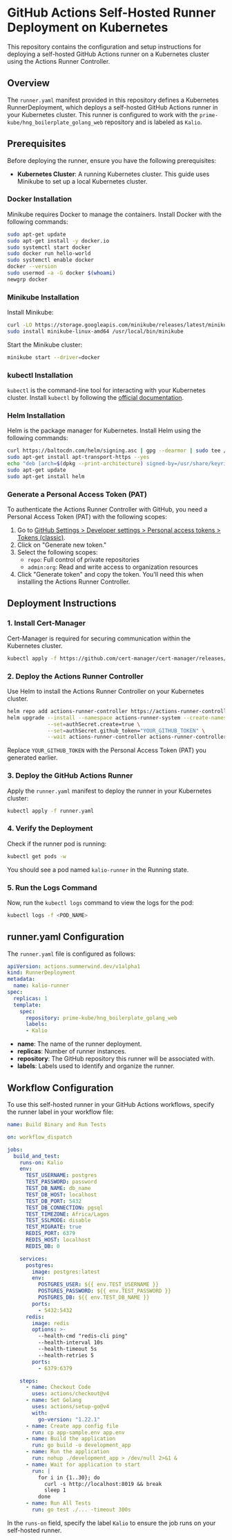 
# GitHub Actions Self-Hosted Runner Deployment on Kubernetes

This repository contains the configuration and setup instructions for deploying a self-hosted GitHub Actions runner on a Kubernetes cluster using the Actions Runner Controller.

## Overview

The `runner.yaml` manifest provided in this repository defines a Kubernetes RunnerDeployment, which deploys a self-hosted GitHub Actions runner in your Kubernetes cluster. This runner is configured to work with the `prime-kube/hng_boilerplate_golang_web` repository and is labeled as `Kalio`.

## Prerequisites

Before deploying the runner, ensure you have the following prerequisites:

- **Kubernetes Cluster**: A running Kubernetes cluster. This guide uses Minikube to set up a local Kubernetes cluster.

### Docker Installation

Minikube requires Docker to manage the containers. Install Docker with the following commands:

```bash
sudo apt-get update
sudo apt-get install -y docker.io
sudo systemctl start docker
sudo docker run hello-world
sudo systemctl enable docker
docker --version
sudo usermod -a -G docker $(whoami)
newgrp docker
```

### Minikube Installation

Install Minikube:

```bash
curl -LO https://storage.googleapis.com/minikube/releases/latest/minikube-linux-amd64
sudo install minikube-linux-amd64 /usr/local/bin/minikube
```

Start the Minikube cluster:

```bash
minikube start --driver=docker
```

### kubectl Installation

`kubectl` is the command-line tool for interacting with your Kubernetes cluster. Install `kubectl` by following the [official documentation](https://kubernetes.io/docs/tasks/tools/install-kubectl-linux/).

### Helm Installation

Helm is the package manager for Kubernetes. Install Helm using the following commands:

```bash
curl https://baltocdn.com/helm/signing.asc | gpg --dearmor | sudo tee /usr/share/keyrings/helm.gpg > /dev/null
sudo apt-get install apt-transport-https --yes
echo "deb [arch=$(dpkg --print-architecture) signed-by=/usr/share/keyrings/helm.gpg] https://baltocdn.com/helm/stable/debian/ all main" | sudo tee /etc/apt/sources.list.d/helm-stable-debian.list
sudo apt-get update
sudo apt-get install helm
```

### Generate a Personal Access Token (PAT)

To authenticate the Actions Runner Controller with GitHub, you need a Personal Access Token (PAT) with the following scopes:

1. Go to [GitHub Settings > Developer settings > Personal access tokens > Tokens (classic)](https://github.com/settings/tokens).
2. Click on "Generate new token."
3. Select the following scopes:
   - `repo`: Full control of private repositories
   - `admin:org`: Read and write access to organization resources
4. Click "Generate token" and copy the token. You'll need this when installing the Actions Runner Controller.

## Deployment Instructions

### 1. Install Cert-Manager

Cert-Manager is required for securing communication within the Kubernetes cluster.

```bash
kubectl apply -f https://github.com/cert-manager/cert-manager/releases/download/v1.8.2/cert-manager.yaml
```

### 2. Deploy the Actions Runner Controller

Use Helm to install the Actions Runner Controller on your Kubernetes cluster.

```bash
helm repo add actions-runner-controller https://actions-runner-controller.github.io/actions-runner-controller
helm upgrade --install --namespace actions-runner-system --create-namespace \
             --set=authSecret.create=true \
             --set=authSecret.github_token="YOUR_GITHUB_TOKEN" \
             --wait actions-runner-controller actions-runner-controller/actions-runner-controller
```

Replace `YOUR_GITHUB_TOKEN` with the Personal Access Token (PAT) you generated earlier.

### 3. Deploy the GitHub Actions Runner

Apply the `runner.yaml` manifest to deploy the runner in your Kubernetes cluster:

```bash
kubectl apply -f runner.yaml
```

### 4. Verify the Deployment

Check if the runner pod is running:

```bash
kubectl get pods -w
```

You should see a pod named `kalio-runner` in the Running state.

### 5. Run the Logs Command

Now, run the `kubectl logs` command to view the logs for the pod:

```bash
kubectl logs -f <POD_NAME>
```

## runner.yaml Configuration

The `runner.yaml` file is configured as follows:

```yaml
apiVersion: actions.summerwind.dev/v1alpha1
kind: RunnerDeployment
metadata:
  name: kalio-runner
spec:
  replicas: 1
  template:
    spec:
      repository: prime-kube/hng_boilerplate_golang_web
      labels:
      - Kalio
```

- **name**: The name of the runner deployment.
- **replicas**: Number of runner instances.
- **repository**: The GitHub repository this runner will be associated with.
- **labels**: Labels used to identify and organize the runner.

## Workflow Configuration

To use this self-hosted runner in your GitHub Actions workflows, specify the runner label in your workflow file:

```yaml
name: Build Binary and Run Tests

on: workflow_dispatch

jobs:
  build_and_test:
    runs-on: Kalio    
    env:
      TEST_USERNAME: postgres
      TEST_PASSWORD: password
      TEST_DB_NAME: db_name
      TEST_DB_HOST: localhost
      TEST_DB_PORT: 5432
      TEST_DB_CONNECTION: pgsql
      TEST_TIMEZONE: Africa/Lagos
      TEST_SSLMODE: disable
      TEST_MIGRATE: true
      REDIS_PORT: 6379
      REDIS_HOST: localhost
      REDIS_DB: 0

    services:
      postgres:
        image: postgres:latest
        env:
          POSTGRES_USER: ${{ env.TEST_USERNAME }}
          POSTGRES_PASSWORD: ${{ env.TEST_PASSWORD }}
          POSTGRES_DB: ${{ env.TEST_DB_NAME }}
        ports:
          - 5432:5432
      redis:
        image: redis
        options: >-
          --health-cmd "redis-cli ping"
          --health-interval 10s
          --health-timeout 5s
          --health-retries 5
        ports:
          - 6379:6379

    steps:
      - name: Checkout Code
        uses: actions/checkout@v4
      - name: Set Golang
        uses: actions/setup-go@v4
        with:
          go-version: "1.22.1"
      - name: Create app config file
        run: cp app-sample.env app.env
      - name: Build the application
        run: go build -o development_app
      - name: Run the application
        run: nohup ./development_app > /dev/null 2>&1 &
      - name: Wait for application to start
        run: |
          for i in {1..30}; do
            curl -s http://localhost:8019 && break
            sleep 1
          done
      - name: Run All Tests
        run: go test ./... -timeout 300s
```

In the `runs-on` field, specify the label `Kalio` to ensure the job runs on your self-hosted runner.
